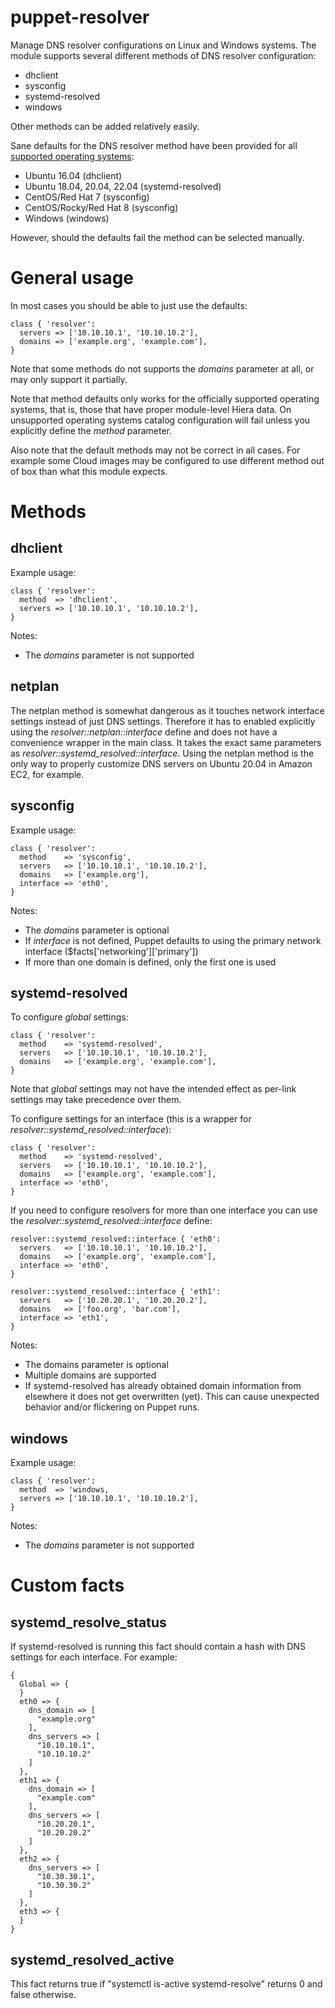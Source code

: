 # puppet-resolver

Manage DNS resolver configurations on Linux and Windows systems. The module
supports several different methods of DNS resolver configuration:

* dhclient
* sysconfig
* systemd-resolved
* windows

Other methods can be added relatively easily.

Sane defaults for the DNS resolver method have been provided for all [supported
operating systems](metadata.json):

* Ubuntu 16.04 (dhclient)
* Ubuntu 18.04, 20.04, 22.04 (systemd-resolved)
* CentOS/Red Hat 7 (sysconfig)
* CentOS/Rocky/Red Hat 8 (sysconfig)
* Windows (windows)

However, should the defaults fail the method can be selected manually.

# General usage

In most cases you should be able to just use the defaults:

    class { 'resolver':
      servers => ['10.10.10.1', '10.10.10.2'],
      domains => ['example.org', 'example.com'],
    }

Note that some methods do not supports the *domains* parameter at all, or may
only support it partially.

Note that method defaults only works for the officially supported operating
systems, that is, those that have proper module-level Hiera data.  On
unsupported operating systems catalog configuration will fail unless you
explicitly define the *method* parameter.

Also note that the default methods may not be correct in all cases. For example
some Cloud images may be configured to use different method out of box than
what this module expects.

# Methods

## dhclient

Example usage:

    class { 'resolver':
      method  => 'dhclient',
      servers => ['10.10.10.1', '10.10.10.2'],
    }

Notes:
* The *domains* parameter is not supported

## netplan

The netplan method is somewhat dangerous as it touches network interface
settings instead of just DNS settings. Therefore it has to enabled explicitly
using the *resolver::netplan::interface* define and does not have a
convenience wrapper in the main class. It takes the exact same parameters as
*resolver::systemd_resolved::interface*. Using the netplan method is the only
way to properly customize DNS servers on Ubuntu 20.04 in Amazon EC2, for
example.

## sysconfig

Example usage:

    class { 'resolver':
      method    => 'sysconfig',
      servers   => ['10.10.10.1', '10.10.10.2'],
      domains   => ['example.org'],
      interface => 'eth0',
    }

Notes:
* The *domains* parameter is optional
* If *interface* is not defined, Puppet defaults to using the primary network interface ($facts['networking']['primary'])
* If more than one domain is defined, only the first one is used

## systemd-resolved

To configure *global* settings:

    class { 'resolver':
      method    => 'systemd-resolved',
      servers   => ['10.10.10.1', '10.10.10.2'],
      domains   => ['example.org', 'example.com'],
    }

Note that *global* settings may not have the intended effect as per-link
settings may take precedence over them.

To configure settings for an interface (this is a wrapper for
*resolver::systemd_resolved::interface*):

    class { 'resolver':
      method    => 'systemd-resolved',
      servers   => ['10.10.10.1', '10.10.10.2'],
      domains   => ['example.org', 'example.com'],
      interface => 'eth0',
    }

If you need to configure resolvers for more than one interface you can use the
*resolver::systemd_resolved::interface* define:

    resolver::systemd_resolved::interface { 'eth0':
      servers   => ['10.10.10.1', '10.10.10.2'],
      domains   => ['example.org', 'example.com'],
      interface => 'eth0',
    }
    
    resolver::systemd_resolved::interface { 'eth1':
      servers   => ['10.20.20.1', '10.20.20.2'],
      domains   => ['foo.org', 'bar.com'],
      interface => 'eth1',
    }

Notes:
* The domains parameter is optional
* Multiple domains are supported
* If systemd-resolved has already obtained domain information from elsewhere it does not get overwritten (yet). This can cause unexpected behavior and/or flickering on Puppet runs.

## windows

Example usage:

    class { 'resolver':
      method  => 'windows,
      servers => ['10.10.10.1', '10.10.10.2'],
    }

Notes:
* The *domains* parameter is not supported

# Custom facts

## systemd_resolve_status

If systemd-resolved is running this fact should contain a hash with DNS
settings for each interface. For example:

```
{
  Global => {
  }
  eth0 => {
    dns_domain => [
      "example.org"
    ],
    dns_servers => [
      "10.10.10.1",
      "10.10.10.2"
    ]
  },
  eth1 => {
    dns_domain => [
      "example.com"
    ],
    dns_servers => [
      "10.20.20.1",
      "10.20.20.2"
    ]
  },
  eth2 => {
    dns_servers => [
      "10.30.30.1",
      "10.30.30.2"
    ]
  },
  eth3 => {
  }
}
```

## systemd_resolved_active

This fact returns true if "systemctl is-active systemd-resolve" returns 0 and
false otherwise.
